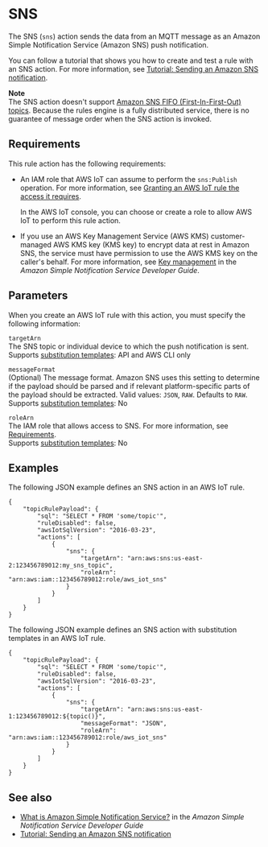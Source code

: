 # SNS<a name="sns-rule-action"></a>

The SNS \(`sns`\) action sends the data from an MQTT message as an Amazon Simple Notification Service \(Amazon SNS\) push notification\.

You can follow a tutorial that shows you how to create and test a rule with an SNS action\. For more information, see [Tutorial: Sending an Amazon SNS notification](iot-sns-rule.md)\.

**Note**  
The SNS action doesn't support [Amazon SNS FIFO \(First\-In\-First\-Out\) topics](https://docs.aws.amazon.com/sns/latest/dg/sns-fifo-topics.html)\. Because the rules engine is a fully distributed service, there is no guarantee of message order when the SNS action is invoked\.

## Requirements<a name="sns-rule-action-requirements"></a>

This rule action has the following requirements:
+ An IAM role that AWS IoT can assume to perform the `sns:Publish` operation\. For more information, see [Granting an AWS IoT rule the access it requires](iot-create-role.md)\.

  In the AWS IoT console, you can choose or create a role to allow AWS IoT to perform this rule action\.
+ If you use an AWS Key Management Service \(AWS KMS\) customer\-managed AWS KMS key \(KMS key\) to encrypt data at rest in Amazon SNS, the service must have permission to use the AWS KMS key on the caller's behalf\. For more information, see [Key management](https://docs.aws.amazon.com/sns/latest/dg/sns-key-management.html) in the *Amazon Simple Notification Service Developer Guide*\.

## Parameters<a name="sns-rule-action-parameters"></a>

When you create an AWS IoT rule with this action, you must specify the following information:

`targetArn`  
The SNS topic or individual device to which the push notification is sent\.  
Supports [substitution templates](iot-substitution-templates.md): API and AWS CLI only

`messageFormat`  
\(Optional\) The message format\. Amazon SNS uses this setting to determine if the payload should be parsed and if relevant platform\-specific parts of the payload should be extracted\. Valid values: `JSON`, `RAW`\. Defaults to `RAW`\.  
Supports [substitution templates](iot-substitution-templates.md): No

`roleArn`  
The IAM role that allows access to SNS\. For more information, see [Requirements](#sns-rule-action-requirements)\.  
Supports [substitution templates](iot-substitution-templates.md): No

## Examples<a name="sns-rule-action-examples"></a>

The following JSON example defines an SNS action in an AWS IoT rule\.

```
{
    "topicRulePayload": {
        "sql": "SELECT * FROM 'some/topic'", 
        "ruleDisabled": false, 
        "awsIotSqlVersion": "2016-03-23",
        "actions": [
            {
                "sns": {
                    "targetArn": "arn:aws:sns:us-east-2:123456789012:my_sns_topic", 
                    "roleArn": "arn:aws:iam::123456789012:role/aws_iot_sns"
                }
            }
        ]
    }
}
```

The following JSON example defines an SNS action with substitution templates in an AWS IoT rule\.

```
{
    "topicRulePayload": {
        "sql": "SELECT * FROM 'some/topic'",
        "ruleDisabled": false,
        "awsIotSqlVersion": "2016-03-23",
        "actions": [
            {
                "sns": {
                    "targetArn": "arn:aws:sns:us-east-1:123456789012:${topic()}",
                    "messageFormat": "JSON",
                    "roleArn": "arn:aws:iam::123456789012:role/aws_iot_sns"
                }
            }
        ]
    }
}
```

## See also<a name="sns-rule-action-see-also"></a>
+ [What is Amazon Simple Notification Service?](https://docs.aws.amazon.com/sns/latest/dg/) in the *Amazon Simple Notification Service Developer Guide*
+ [Tutorial: Sending an Amazon SNS notification](iot-sns-rule.md)